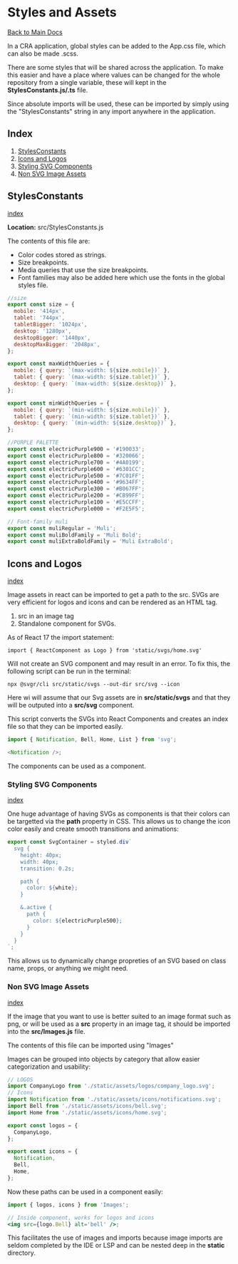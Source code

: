 # Styles and Assets

[Back to Main Docs](../README.md)

In a CRA application, global styles can be added to the App.css file, which can also be made .scss.

There are some styles that will be shared across the application. To make this easier and have a place where values can be changed for the whole repository from a single variable, these will kept in the **StylesConstants.js/.ts** file.

Since absolute imports will be used, these can be imported by simply using the "StylesConstants" string in any import anywhere in the application.

## Index

1. [StylesConstants](#stylesconstants)
2. [Icons and Logos](#icons-and-logos)
3. [Styling SVG Components](#styling-svg-components)
4. [Non SVG Image Assets](#non-svg-image-assets)

## StylesConstants

[index](#index)

**Location:** src/StylesConstants.js

The contents of this file are:

- Color codes stored as strings.
- Size breakpoints.
- Media queries that use the size breakpoints.
- Font families may also be added here which use the fonts in the global styles file.

```javascript
//size
export const size = {
  mobile: '414px',
  tablet: '744px',
  tabletBigger: '1024px',
  desktop: '1280px',
  desktopBigger: '1440px',
  desktopMaxBigger: '2048px',
};

export const maxWidthQueries = {
  mobile: { query: `(max-width: ${size.mobile})` },
  tablet: { query: `(max-width: ${size.tablet})` },
  desktop: { query: `(max-width: ${size.desktop})` },
};

export const minWidthQueries = {
  mobile: { query: `(min-width: ${size.mobile})` },
  tablet: { query: `(min-width: ${size.tablet})` },
  desktop: { query: `(min-width: ${size.desktop})` },
};

//PURPLE PALETTE
export const electricPurple900 = '#190033';
export const electricPurple800 = '#320066';
export const electricPurple700 = '#4A0199';
export const electricPurple600 = '#6301CC';
export const electricPurple500 = '#7C01FF';
export const electricPurple400 = '#9634FF';
export const electricPurple300 = '#B067FF';
export const electricPurple200 = '#CB99FF';
export const electricPurple100 = '#E5CCFF';
export const electricPurple000 = '#F2E5F5';

// Font-family muli
export const muliRegular = 'Muli';
export const muliBoldFamily = 'Muli Bold';
export const muliExtraBoldFamily = 'Muli ExtraBold';
```

## Icons and Logos

[index](#index)

Image assets in react can be imported to get a path to the src. SVGs are very efficient for logos and icons and can be rendered as an HTML tag.

1. src in an image tag
2. Standalone component for SVGs.

As of React 17 the import statement:

`import { ReactComponent as Logo } from 'static/svgs/home.svg'`

Will not create an SVG component and may result in an error. To fix this, the following script can be run in the terminal:

`npx @svgr/cli src/static/svgs --out-dir src/svg --icon`

Here wi will assume that our Svg assets are in **src/static/svgs** and that they will be outputed into a **src/svg** component.

This script converts the SVGs into React Components and creates an index file so that they can be imported easily.

```javascript
import { Notification, Bell, Home, List } from 'svg';

<Notification />;
```

The components can be used as a component.

### Styling SVG Components

[index](#index)

One huge advantage of having SVGs as components is that their colors can be targetted via the **path** property in CSS. This allows us to change the icon color easily and create smooth transitions and animations:

```js
export const SvgContainer = styled.div`
  svg {
    height: 40px;
    width: 40px;
    transition: 0.2s;

    path {
      color: ${white};
    }

    &.active {
      path {
        color: ${electricPurple500};
      }
    }
  }
`;
```

This allows us to dynamically change propreties of an SVG based on class name, props, or anything we might need.

### Non SVG Image Assets

[index](#index)

If the image that you want to use is better suited to an image format such as png, or will be used as a **src** property in an image tag, it should be imported into the **src/Images.js** file.

The contents of this file can be imported using "Images"

Images can be grouped into objects by category that allow easier categorization and usability:

```javascript
// LOGOS
import CompanyLogo from './static/assets/logos/company_logo.svg';
// Icons
import Notification from './static/assets/icons/notifications.svg';
import Bell from './static/assets/icons/bell.svg';
import Home from './static/assets/icons/home.svg';

export const logos = {
  CompanyLogo,
};

export const icons = {
  Notification,
  Bell,
  Home,
};
```

Now these paths can be used in a component easily:

```jsx
import { logos, icons } from 'Images';

// Inside component, works for logos and icons
<img src={logo.Bell} alt='bell' />;
```

This facilitates the use of images and imports because image imports are seldom completed by the IDE or LSP and can be nested deep in the **static** directory.
